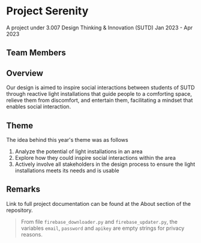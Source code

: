 # Project Serenity 
A project under 3.007 Design Thinking & Innovation (SUTD)
Jan 2023 - Apr 2023

## Team Members



## Overview

Our design is aimed to inspire social interactions between students of SUTD through reactive light installations that guide people to a comforting space, relieve them from discomfort, and entertain them, facilitating a mindset that enables social interaction. 

## Theme

The idea behind this year's theme was as follows

1. Analyze the potential of light installations in an area
2. Explore how they could inspire social interactions within the area
3. Actively involve all stakeholders in the design process to ensure the light installations meets its needs and is usable

## Remarks

Link to full project documentation can be found at the About section of the repository.

> From file ``firebase_downloader.py`` and ``firebase_updater.py``, the variables ``email``, ``password`` and ``apikey`` are empty strings for privacy reasons.